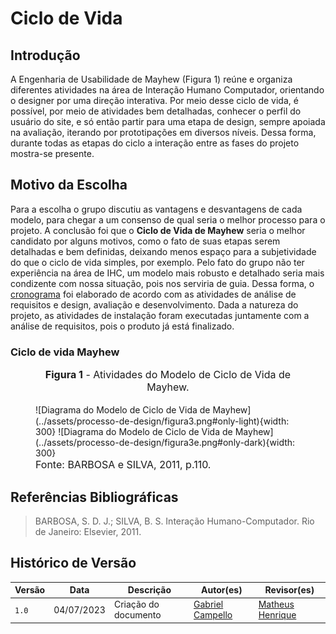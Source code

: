 # Ciclo de Vida

## Introdução

A Engenharia de Usabilidade de Mayhew (Figura 1) reúne e organiza diferentes atividades na área de Interação Humano Computador, orientando o designer por uma direção interativa. Por meio desse ciclo de vida, é possível, por meio de atividades bem detalhadas, conhecer o perfil do usuário do site, e só então partir para uma etapa de design, sempre apoiada na avaliação, iterando por prototipações em diversos níveis. Dessa forma, durante todas as etapas do ciclo a interação entre as fases do projeto mostra-se presente.

## Motivo da Escolha

Para a escolha o grupo discutiu as vantagens e desvantagens de cada modelo, para chegar a um consenso de qual seria o melhor processo para o projeto. A conclusão foi que o **Ciclo de Vida de Mayhew** seria o melhor candidato por alguns motivos, como o fato de suas etapas serem detalhadas e bem definidas, deixando menos espaço para a subjetividade do que o ciclo de vida simples, por exemplo. Pelo fato do grupo não ter experiência na área de IHC, um modelo mais robusto e detalhado seria mais condizente com nossa situação, pois nos serviria de guia. Dessa forma, o [cronograma](https://interacao-humano-computador.github.io/2023.1-BilheteriaDigital/planejamento/cronograma/) foi elaborado de acordo com as atividades de análise de requisitos e design, avaliação e desenvolvimento. Dada a natureza do projeto, as atividades de instalação foram executadas juntamente com a análise de requisitos, pois o produto já está finalizado.

### Ciclo de vida Mayhew

<figure markdown>
<font size="3"><p style="text-align: center"><b>Figura 1</b> - Atividades do Modelo de Ciclo de Vida de Mayhew.</p></font>
![Diagrama do Modelo de Ciclo de Vida de Mayhew](../assets/processo-de-design/figura3.png#only-light){width: 300}
![Diagrama do Modelo de Ciclo de Vida de Mayhew](../assets/processo-de-design/figura3e.png#only-dark){width: 300}
<figcaption><font size="3">Fonte: BARBOSA e SILVA, 2011, p.110.</font></figcaption>
</figure>

## Referências Bibliográficas

> BARBOSA, S. D. J.; SILVA, B. S. Interação Humano-Computador. Rio de Janeiro: Elsevier, 2011.

## Histórico de Versão

| Versão |    Data    |                Descrição                 |                    Autor(es)                     |                 Revisor(es)                  |
| ------ | ---------- | ------------------------------------------- | ------------------------------------------------ | ------------------------------------------- |
| `1.0`  | 04/07/2023 | Criação do documento | [Gabriel Campello](https://github.com/G16C) | [Matheus Henrique](https://github.com/mathonaut) |